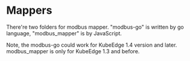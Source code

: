 # Mappers
There're two folders for modbus mapper. "modbus-go" is written by go language, "modbus_mapper" is by JavaScript.

Note, the modbus-go could work for KubeEdge 1.4 version and later. modbus_mapper is only for KubeEdge 1.3 and before.
